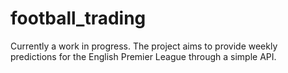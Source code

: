 # football_trading

Currently a work in progress. The project aims to provide weekly predictions for the English Premier League through a simple API. 

